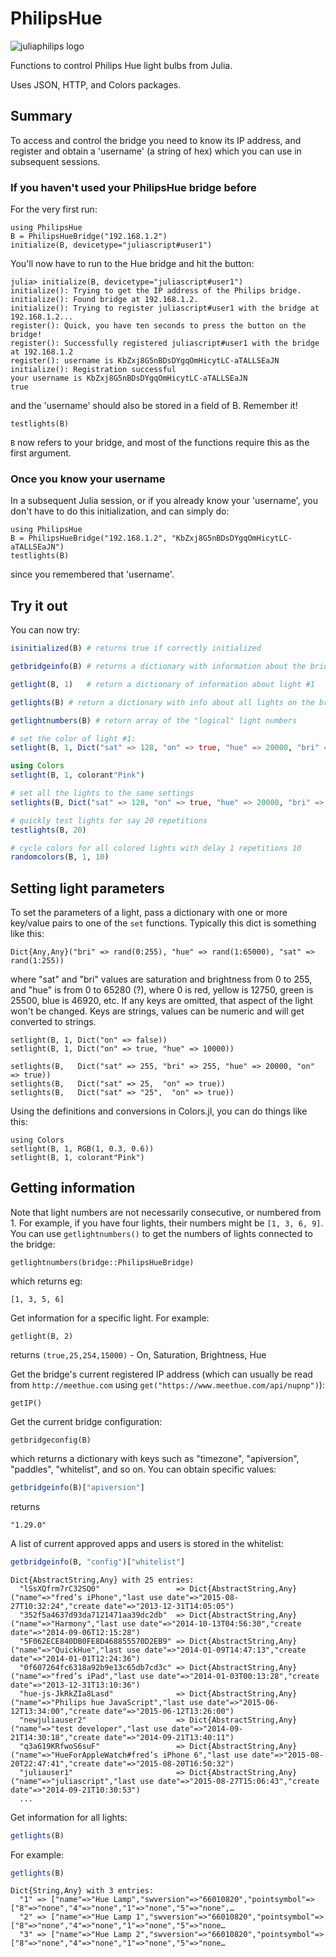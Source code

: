 # PhilipsHue

![juliaphilips logo](images/logo.png)

Functions to control Philips Hue light bulbs from Julia.

Uses JSON, HTTP, and Colors packages.

## Summary

To access and control the bridge you need to know its IP address, and register and obtain a 'username' (a string of hex) which you can use in subsequent sessions.

### If you haven't used your PhilipsHue bridge before

For the very first run:

    using PhilipsHue
    B = PhilipsHueBridge("192.168.1.2")
    initialize(B, devicetype="juliascript#user1")

You'll now have to run to the Hue bridge and hit the button:

    julia> initialize(B, devicetype="juliascript#user1")
    initialize(): Trying to get the IP address of the Philips bridge.
    initialize(): Found bridge at 192.168.1.2.
    initialize(): Trying to register juliascript#user1 with the bridge at 192.168.1.2...
    register(): Quick, you have ten seconds to press the button on the bridge!
    register(): Successfully registered juliascript#user1 with the bridge at 192.168.1.2
    register(): username is KbZxj8G5nBDsDYgqOmHicytLC-aTALLSEaJN
    initialize(): Registration successful
    your username is KbZxj8G5nBDsDYgqOmHicytLC-aTALLSEaJN
    true

and the 'username' should also be stored in a field of B. Remember it!

    testlights(B)

``B`` now refers to your bridge, and most of the functions require this as the first argument.

### Once you know your username

In a subsequent Julia session, or if you already know your 'username', you don't have to do this initialization, and can simply do:

    using PhilipsHue
    B = PhilipsHueBridge("192.168.1.2", "KbZxj8G5nBDsDYgqOmHicytLC-aTALLSEaJN")
    testlights(B)

since you remembered that 'username'.

## Try it out

You can now try:

```julia
isinitialized(B) # returns true if correctly initialized

getbridgeinfo(B) # returns a dictionary with information about the bridge

getlight(B, 1)   # return a dictionary of information about light #1

getlights(B) # return a dictionary with info about all lights on the bridge

getlightnumbers(B) # return array of the "logical" light numbers

# set the color of light #1:
setlight(B, 1, Dict("sat" => 128, "on" => true, "hue" => 20000, "bri" => 200))

using Colors
setlight(B, 1, colorant"Pink")

# set all the lights to the same settings
setlights(B, Dict("sat" => 128, "on" => true, "hue" => 20000, "bri" => 200))

# quickly test lights for say 20 repetitions
testlights(B, 20)

# cycle colors for all colored lights with delay 1 repetitions 10
randomcolors(B, 1, 10)
```

## Setting light parameters

To set the parameters of a light, pass a dictionary with one or more key/value pairs to one of the `set` functions. Typically this dict is something like this:

```
Dict{Any,Any}("bri" => rand(0:255), "hue" => rand(1:65000), "sat" => rand(1:255))
```

where "sat" and "bri" values are saturation and brightness from 0 to 255, and "hue" is from 0 to 65280 (?), where 0 is red, yellow is 12750, green is 25500, blue is 46920, etc. If any keys are omitted, that aspect of the light won't be changed. Keys are strings, values can be numeric and will get converted to strings.

```
setlight(B, 1, Dict("on" => false))
setlight(B, 1, Dict("on" => true, "hue" => 10000))

setlights(B,   Dict("sat" => 255, "bri" => 255, "hue" => 20000, "on" => true))
setlights(B,   Dict("sat" => 25,  "on" => true))
setlights(B,   Dict("sat" => "25",  "on" => true))
```

Using the definitions and conversions in Colors.jl, you can do things like this:

```
using Colors
setlight(B, 1, RGB(1, 0.3, 0.6))
setlight(B, 1, colorant"Pink")
```

## Getting information

Note that light numbers are not necessarily consecutive, or numbered from 1. For example, if you have four lights, their numbers might be `[1, 3, 6, 9]`. You can use `getlightnumbers()` to get the numbers of lights connected to the bridge:

```
getlightnumbers(bridge::PhilipsHueBridge)
```

which returns eg:

```
[1, 3, 5, 6]
```

Get information for a specific light. For example:

```
getlight(B, 2)
```

returns `(true,25,254,15000)` - On, Saturation, Brightness, Hue

Get the bridge's current registered IP address (which can usually be read from `http://meethue.com` using `get("https://www.meethue.com/api/nupnp")`):

```
getIP()
```

Get the current bridge configuration:

```
getbridgeconfig(B)
```

which returns a dictionary with keys such as "timezone", "apiversion", "paddles", "whitelist", and so on. You can obtain specific values:

```julia
getbridgeinfo(B)["apiversion"]
```

returns

```
"1.29.0"
```

A list of current approved apps and users is stored in the whitelist:

```julia
getbridgeinfo(B, "config")["whitelist"]
```
```
Dict{AbstractString,Any} with 25 entries:
  "lSsXQfrm7rC32SQ0"                 => Dict{AbstractString,Any}("name"=>"fred’s iPhone","last use date"=>"2015-08-27T10:32:24","create date"=>"2013-12-31T14:05:05")
  "352f5a4637d93da7121471aa39dc2db"  => Dict{AbstractString,Any}("name"=>"Harmony","last use date"=>"2014-10-13T04:56:30","create date"=>"2014-09-06T12:15:28")
  "5F062ECE840DB0FE8D468855570D2EB9" => Dict{AbstractString,Any}("name"=>"QuickHue","last use date"=>"2014-01-09T14:47:13","create date"=>"2014-01-01T12:24:36")
  "0f607264fc6318a92b9e13c65db7cd3c" => Dict{AbstractString,Any}("name"=>"fred’s iPad","last use date"=>"2014-01-03T00:13:28","create date"=>"2013-12-31T13:10:36")
  "hue-js-JkRkZIa8Lasd"              => Dict{AbstractString,Any}("name"=>"Philips hue JavaScript","last use date"=>"2015-06-12T13:34:00","create date"=>"2015-06-12T13:26:00")
  "newjuliauser2"                    => Dict{AbstractString,Any}("name"=>"test developer","last use date"=>"2014-09-21T14:30:18","create date"=>"2014-09-21T13:40:11")
  "q3a619KRfwoS6suF"                 => Dict{AbstractString,Any}("name"=>"HueForAppleWatch#fred’s iPhone 6","last use date"=>"2015-08-20T22:47:41","create date"=>"2015-08-20T16:50:32")
  "juliauser1"                       => Dict{AbstractString,Any}("name"=>"juliascript","last use date"=>"2015-08-27T15:06:43","create date"=>"2014-09-21T10:30:53")
  ...
```

Get information for all lights:

```julia
getlights(B)
```

For example:

```julia
getlights(B)
```
```
Dict{String,Any} with 3 entries:
  "1" => ["name"=>"Hue Lamp","swversion"=>"66010820","pointsymbol"=>["8"=>"none","4"=>"none","1"=>"none","5"=>"none",…
  "2" => ["name"=>"Hue Lamp 1","swversion"=>"66010820","pointsymbol"=>["8"=>"none","4"=>"none","1"=>"none","5"=>"none…
  "3" => ["name"=>"Hue Lamp 2","swversion"=>"66010820","pointsymbol"=>["8"=>"none","4"=>"none","1"=>"none","5"=>"none…
```
